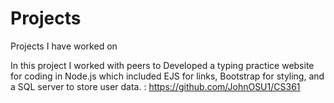 # Projects
Projects I have worked on

In this project I worked with peers to Developed a typing practice website for coding in Node.js which included EJS for links, Bootstrap for styling, and a SQL server to store user data. : https://github.com/JohnOSU1/CS361
